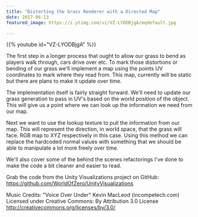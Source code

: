 ```yaml
---
title: "Distorting the Grass Renderer with a Directed Map"
date: 2017-06-13
featured_image: https://i.ytimg.com/vi/VZ-LYODBjgA/mqdefault.jpg

---
```


{{% youtube id="VZ-LYODBjgA" %}}

The first step in a longer process that ought to allow our grass to bend as players walk through, cars drive over etc. To mark those distortions or bending of our grass we'll implement a map using the points UV coordinates to mark where they read from. This map, currently will be static but there are plans to make it update over time.

The implementation itself is fairly straight forward. We'll need to update our grass generation to pass in UV's based on the world position of the object. This will give us a point where we can look up the information we need from our map.

Next we want to use the lookup texture to pull the information from our map. This will represent the direction, in world space, that the grass will face. RGB map to XYZ respectively in this case. Using this method we can replace the hardcoded normal values with something that we should be able to manipulate a lot more freely over time.

We'll also cover some of the behind the scenes refactorings I've done to make the code a bit cleaner and easier to read.

Grab the code from the Unity Visualizations project on GitHub: https://github.com/WorldOfZero/UnityVisualizations

Music Credits:
"Voice Over Under" Kevin MacLeod (incompetech.com)
Licensed under Creative Commons: By Attribution 3.0 License
http://creativecommons.org/licenses/by/3.0/